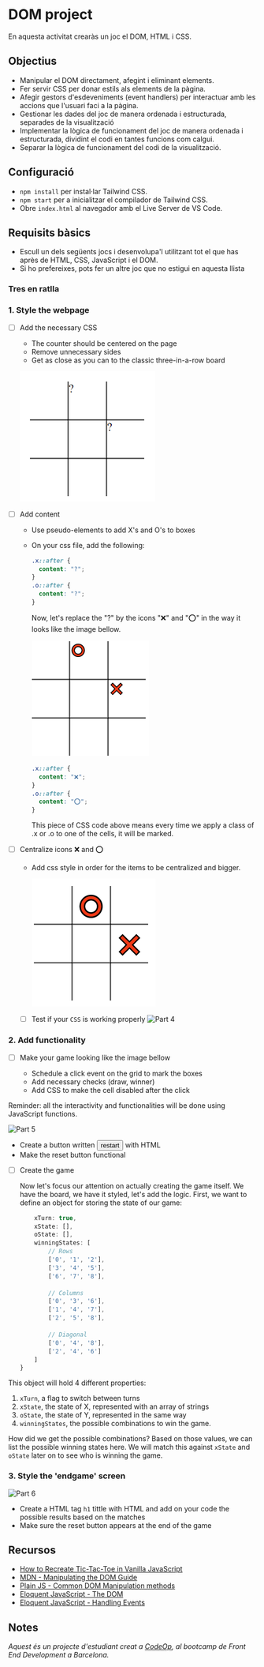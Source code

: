 # DOM project

En aquesta activitat crearàs un joc el DOM, HTML i CSS.

## Objectius

- Manipular el DOM directament, afegint i eliminant elements.
- Fer servir CSS per donar estils als elements de la pàgina.
- Afegir gestors d'esdeveniments (event handlers) per interactuar amb les accions que l'usuari faci a la pàgina.
- Gestionar les dades del joc de manera ordenada i estructurada, separades de la visualització
- Implementar la lògica de funcionament del joc de manera ordenada i estructurada, dividint el codi en tantes funcions com calgui.
- Separar la lògica de funcionament del codi de la visualització.

## Configuració

- `npm install` per instal·lar Tailwind CSS.
- `npm start` per a inicialitzar el compilador de Tailwind CSS.
- Obre `index.html` al navegador amb el Live Server de VS Code.

## Requisits bàsics

- Escull un dels següents jocs i desenvolupa'l utilitzant tot el que has après de HTML, CSS, JavaScript i el DOM.
- Si ho prefereixes, pots fer un altre joc que no estigui en aquesta llista

### Tres en ratlla

### 1. Style the webpage

- [ ] Add the necessary CSS

  - The counter should be centered on the page
  - Remove unnecessary sides
  - Get as close as you can to the classic three-in-a-row board

  ![Part 1](suport/pas1.png)

- [ ] Add content

  - Use pseudo-elements to add X's and O's to boxes
  - On your css file, add the following:

    ```css
    .x::after {
      content: "?";
    }
    .o::after {
      content: "?";
    }
    ```

    Now, let's replace the "?" by the icons "❌" and "⭕" in the way it looks like the image bellow.

    ![Part 2](suport/pas2.png)

    ```css
    .x::after {
      content: "❌";
    }
    .o::after {
      content: "⭕";
    }
    ```

    This piece of CSS code above means every time we apply a class of .x or .o to one of the cells, it will be marked.

- [ ] Centralize icons ❌ and ⭕

  - Add css style in order for the items to be centralized and bigger.

    ![Part 3](suport/pas3.png)

  - [ ] Test if your `CSS` is working properly
        ![Part 4](https://allma.si/blog/wp-content/uploads/2021/12/applying-classes-to-cells.gif)

### 2. Add functionality

- [ ] Make your game looking like the image bellow

  - Schedule a click event on the grid to mark the boxes
  - Add necessary checks (draw, winner)
  - Add CSS to make the cell disabled after the click

Reminder: all the interactivity and functionalities will be done using JavaScript functions.

![Part 5](https://allma.si/blog/wp-content/uploads/2021/12/markers-with-styles.gif)

- Create a button written <button>restart</button> with HTML
- Make the reset button functional

- [ ] Create the game

  Now let's focus our attention on actually creating the game itself. We have the board, we have it styled, let's add the logic. First, we want to define an object for storing the state of our game:

  ```js const game = {
      xTurn: true,
      xState: [],
      oState: [],
      winningStates: [
          // Rows
          ['0', '1', '2'],
          ['3', '4', '5'],
          ['6', '7', '8'],

          // Columns
          ['0', '3', '6'],
          ['1', '4', '7'],
          ['2', '5', '8'],

          // Diagonal
          ['0', '4', '8'],
          ['2', '4', '6']
      ]
  }
  ```

This object will hold 4 different properties:

1. `xTurn`, a flag to switch between turns
2. `xState`, the state of X, represented with an array of strings
3. `oState`, the state of Y, represented in the same way
4. `winningStates`, the possible combinations to win the game.

How did we get the possible combinations? Based on those values, we can list the possible winning states here. We will match this against `xState` and `oState` later on to see who is winning the game.

### 3. Style the 'endgame' screen

![Part 6](https://allma.si/blog/wp-content/uploads/2021/12/playing-draw.gif)

- Create a HTML tag `h1` tittle with HTML and add on your code the possible results based on the matches
- Make sure the reset button appears at the end of the game

## Recursos

- [How to Recreate Tic-Tac-Toe in Vanilla JavaScript](https://www.webtips.dev/tic-tac-toe-in-javascript)
- [MDN - Manipulating the DOM Guide](https://developer.mozilla.org/en-US/docs/Learn/JavaScript/Client-side_web_APIs/Manipulating_documents)
- [Plain JS - Common DOM Manipulation methods](https://plainjs.com/javascript/manipulation/)
- [Eloquent JavaScript - The DOM](https://eloquentjavascript.net/14_dom.html)
- [Eloquent JavaScript - Handling Events](https://eloquentjavascript.net/15_event.html)

## Notes

_Aquest és un projecte d'estudiant creat a [CodeOp](http://CodeOp.tech), al bootcamp de Front End Development a Barcelona._
